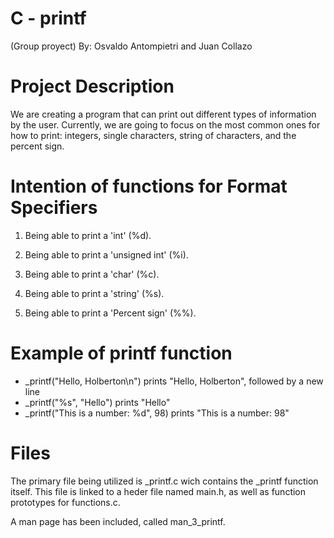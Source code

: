 # C - printf
(Group proyect) 
By: Osvaldo Antompietri and Juan Collazo

# Project Description
We are creating a program that can print out different types of information by the user.
Currently, we are going to focus on the most common ones for how to print: integers, single characters, string of characters, and the percent sign.

# Intention of functions for Format Specifiers

1) Being able to print a 'int' (%d).

2) Being able to print a 'unsigned int' (%i).

3) Being able to print a 'char' (%c).

4) Being able to print a 'string' (%s).

5) Being able to print a 'Percent sign' (%%).

# Example of printf function

- _printf("Hello, Holberton\n") prints "Hello, Holberton", followed by a new line
- _printf("%s", "Hello") prints "Hello"
- _printf("This is a number: %d", 98) prints "This is a number: 98"

# Files
The primary file being utilized is _printf.c wich contains the _printf function itself. This file is linked to a heder file named main.h, as well as function prototypes for functions.c.

A man page has been included, called man_3_printf.
